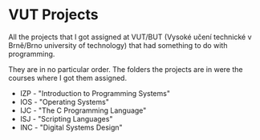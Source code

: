 # VUT Projects

All the projects that I got assigned at VUT/BUT (Vysoké učení technické v Brně/Brno university of technology) that had something to do with programming. 

They are in no particular order. The folders the projects are in were the courses where I got them assigned.

- IZP - "Introduction to Programming Systems"
- IOS - "Operating Systems"
- IJC - "The C Programming Language"
- ISJ - "Scripting Languages"
- INC - "Digital Systems Design"
